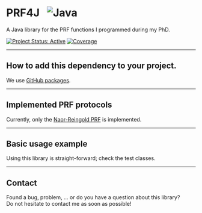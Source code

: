 # PRF4J &nbsp; ![Java](https://img.shields.io/badge/java-%23ED8B00.svg?style=for-the-badge&logo=java&logoColor=white)
 A Java library for the PRF functions I programmed during my PhD.


[![Project Status: Active](https://www.repostatus.org/badges/latest/active.svg)](https://www.repostatus.org/#active)
[![Coverage](https://badgen.net/badge/coverage/95%25/green)](https://badgen.net/badge/coverage/95%25/green)

***

## How to add this dependency to your project.

We use <a href="https://github.com/pvriel/PRF4J/packages/">GitHub packages</a>.

***

## Implemented PRF protocols

Currently, only the <a href="https://en.wikipedia.org/wiki/Naor–Reingold_pseudorandom_function">Naor-Reingold PRF</a> is implemented.

***

## Basic usage example

Using this library is straight-forward; check the test classes.

***

## Contact

Found a bug, problem, ... or do you have a question about this library?
<br>Do not hesitate to contact me as soon as possible!
